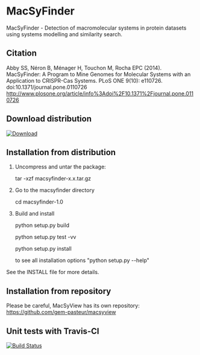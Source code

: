 MacSyFinder
===========

MacSyFinder - Detection of macromolecular systems in protein datasets using systems modelling and similarity search.


Citation
-------- 
Abby SS, Néron B, Ménager H, Touchon M, Rocha EPC (2014). MacSyFinder: A Program to Mine Genomes for Molecular Systems with an Application to CRISPR-Cas Systems. PLoS ONE 9(10): e110726. doi:10.1371/journal.pone.0110726
http://www.plosone.org/article/info%3Adoi%2F10.1371%2Fjournal.pone.0110726


Download distribution
---------------------
[![Download](https://api.bintray.com/packages/gem-pasteur/MacSyFinder/macsyfinder/images/download.png)](http://dl.bintray.com/gem-pasteur/MacSyFinder/macsyfinder-1.0.0-RC3.tar.gz)
 

Installation from distribution
------------------------------

1. Uncompress and untar the package:

   tar -xzf macsyfinder-x.x.tar.gz

2. Go to the macsyfinder directory
 
    cd macsyfinder-1.0

3. Build and install

    python setup.py build
    
    python setup.py test -vv
    
    python setup.py install

    to see all installation options "python setup.py --help"

See the INSTALL file for more details.


Installation from repository
----------------------------

 Please be careful, MacSyView has its own repository: https://github.com/gem-pasteur/macsyview
 
 
Unit tests with Travis-CI
-------------------------
 [![Build Status](https://travis-ci.org/gem-pasteur/macsyfinder.svg?branch=master)](https://travis-ci.org/gem-pasteur/macsyfinder)
